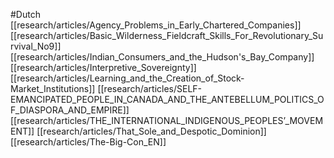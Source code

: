 #Dutch
[[research/articles/Agency_Problems_in_Early_Chartered_Companies]]
[[research/articles/Basic_Wilderness_Fieldcraft_Skills_For_Revolutionary_Survival_No9]]
[[research/articles/Indian_Consumers_and_the_Hudson's_Bay_Company]]
[[research/articles/Interpretive_Sovereignty]]
[[research/articles/Learning_and_the_Creation_of_Stock-Market_Institutions]]
[[research/articles/SELF-EMANCIPATED_PEOPLE_IN_CANADA_AND_THE_ANTEBELLUM_POLITICS_OF_DIASPORA_AND_EMPIRE]]
[[research/articles/THE_INTERNATIONAL_INDIGENOUS_PEOPLES’_MOVEMENT]]
[[research/articles/That_Sole_and_Despotic_Dominion]]
[[research/articles/The-Big-Con_EN]]
